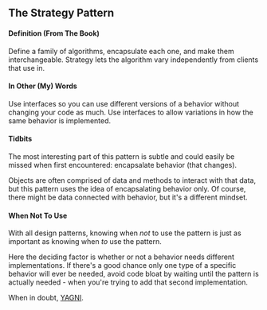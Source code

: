 ## The Strategy Pattern
#### Definition (From The Book)
Define a family of algorithms, encapsulate each one, and make them interchangeable. 
Strategy lets the algorithm vary independently from clients that use in.

#### In Other (My) Words
Use interfaces so you can use different versions of a behavior without changing 
your code as much. Use interfaces to allow variations in how the same behavior 
is implemented.

#### Tidbits
The most interesting part of this pattern is subtle and could easily be missed when 
first encountered: encapsalate behavior (that changes).

Objects are often comprised of data and methods to interact with that data, but this 
pattern uses the idea of encapsalating behavior only. Of course, there might be data 
connected with behavior, but it's a different mindset.

#### When Not To Use
With all design patterns, knowing when *not* to use the pattern is just as important 
as knowing when *to* use the pattern. 

Here the deciding factor is whether or not a behavior needs different implementations. 
If there's a good chance only one type of a specific behavior will ever be needed, 
avoid code bloat by waiting until the pattern is actually needed - when you're trying 
to add that second implementation.

When in doubt, [YAGNI](https://en.wikipedia.org/wiki/You_aren't_gonna_need_it).

